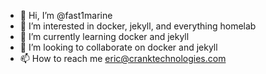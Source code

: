 - 👋 Hi, I’m @fast1marine
- 👀 I’m interested in docker, jekyll, and everything homelab
- 🌱 I’m currently learning docker and jekyll
- 💞️ I’m looking to collaborate on docker and jekyll
- 📫 How to reach me eric@cranktechnologies.com

<!---
fast1marine/fast1marine is a ✨ special ✨ repository because its `README.md` (this file) appears on your GitHub profile.
You can click the Preview link to take a look at your changes.
--->
